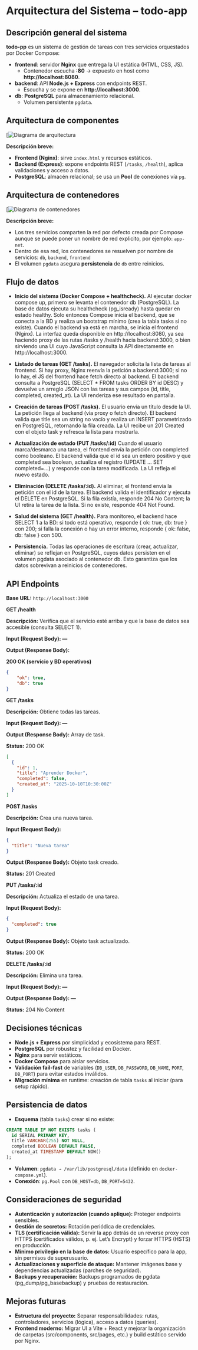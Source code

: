# Arquitectura del Sistema – todo-app

## Descripción general del sistema

**todo-pp** es un sistema de gestión de tareas con tres servicios orquestados por Docker Compose:

- **frontend**: servidor **Nginx** que entrega la UI estática (HTML, CSS, JS).  
  - Contenedor escucha **:80** → expuesto en host como **http://localhost:8080**.
- **backend**: API **Node.js + Express** con endpoints REST.  
  - Escucha y se expone en **http://localhost:3000**.
- **db**: **PostgreSQL** para almacenamiento relacional.  
  - Volumen persistente `pgdata`.

## Arquitectura de componentes

[![Diagrama de arquitectura](https://drive.google.com/file/d/16-z0LNK68KCI_j2UrowVroO_mOoJLrVp/view?usp=sharing)

**Descripción breve:**
- **Frontend (Nginx)**: sirve `index.html` y recursos estáticos.
- **Backend (Express)**: expone endpoints REST (`/tasks`, `/health`), aplica validaciones y acceso a datos.
- **PostgreSQL**: almacén relacional; se usa un **Pool** de conexiones vía `pg`.

## Arquitectura de contenedores

[![Diagrama de contenedores](https://drive.google.com/file/d/19G1SA-ovkw668pdbC5HCkrQENM_l-IdP/view?usp=sharing)

**Descripción breve:**
- Los tres servicios comparten la red por defecto creada por Compose aunque se puede poner un nombre de red explicito, por ejemplo: `app-net`.
- Dentro de esa red, los contenedores se resuelven por nombre de servicios: `db`, `backend`, `frontend`
- El volumen `pgdata` asegura **persistencia** de `db` entre reinicios.

## Flujo de datos
- **Inicio del sistema (Docker Compose + healthcheck).**
    Al ejecutar docker compose up, primero se levanta el contenedor db (PostgreSQL). La base de datos ejecuta su healthcheck (pg_isready) hasta quedar en estado healthy. Solo entonces Compose inicia el backend, que se conecta a la BD y realiza un bootstrap mínimo (crea la tabla tasks si no existe). Cuando el backend ya está en marcha, se inicia el frontend (Nginx). La interfaz queda disponible en http://localhost:8080, ya sea haciendo proxy de las rutas /tasks y /health hacia backend:3000, o bien sirviendo una UI cuyo JavaScript consulta la API directamente en http://localhost:3000.

- **Listado de tareas (GET /tasks).**
    El navegador solicita la lista de tareas al frontend. Si hay proxy, Nginx reenvía la petición a backend:3000; si no lo hay, el JS del frontend hace fetch directo al backend. El backend consulta a PostgreSQL (SELECT * FROM tasks ORDER BY id DESC) y devuelve un arreglo JSON con las tareas y sus campos (id, title, completed, created_at). La UI renderiza ese resultado en pantalla.

- **Creación de tareas (POST /tasks).**
    El usuario envía un título desde la UI. La petición llega al backend (vía proxy o fetch directo). El backend valida que title sea un string no vacío y realiza un INSERT parametrizado en PostgreSQL, retornando la fila creada. La UI recibe un 201 Created con el objeto task y refresca la lista para mostrarla.

- **Actualización de estado (PUT /tasks/:id)**
    Cuando el usuario marca/desmarca una tarea, el frontend envía la petición con completed como booleano. El backend valida que el id sea un entero positivo y que completed sea boolean, actualiza el registro (UPDATE ... SET completed=...) y responde con la tarea modificada. La UI refleja el nuevo estado.

- **Eliminación (DELETE /tasks/:id).**
    Al eliminar, el frontend envía la petición con el id de la tarea. El backend valida el identificador y ejecuta el DELETE en PostgreSQL. Si la fila existía, responde 204 No Content; la UI retira la tarea de la lista. Si no existe, responde 404 Not Found.

- **Salud del sistema (GET /health).**
    Para monitoreo, el backend hace SELECT 1 a la BD: si todo está operativo, responde { ok: true, db: true } con 200; si falla la conexión o hay un error interno, responde { ok: false, db: false } con 500.

- **Persistencia.**
    Todas las operaciones de escritura (crear, actualizar, eliminar) se reflejan en PostgreSQL, cuyos datos persisten en el volumen pgdata asociado al contenedor db. Esto garantiza que los datos sobrevivan a reinicios de contenedores.

## API Endpoints
**Base URL:** `http://localhost:3000`

**GET /health**

**Descripción:** Verifica que el servicio esté arriba y que la base de datos sea accesible (consulta SELECT 1).

**Input (Request Body): —**

**Output (Response Body):**

**200 OK (servicio y BD operativos)**
```json
{ 
    "ok": true, 
    "db": true 
}
```

**GET /tasks**

**Descripción:** Obtiene todas las tareas.

**Input (Request Body): —**

**Output (Response Body):** Array de task.

**Status:** 200 OK
```json
[
  {
    "id": 1,
    "title": "Aprender Docker",
    "completed": false,
    "created_at": "2025-10-10T10:30:00Z"
  }
]
```

**POST /tasks**

**Descripción:** Crea una nueva tarea.

**Input (Request Body):**
```json
{
  "title": "Nueva tarea"
}
```
**Output (Response Body):** Objeto task creado.

**Status:** 201 Created

**PUT /tasks/:id**

**Descripción:** Actualiza el estado de una tarea.

**Input (Request Body):**
```json
{
  "completed": true
}
```
**Output (Response Body):** Objeto task actualizado.

**Status:** 200 OK

**DELETE /tasks/:id**

**Descripción:** Elimina una tarea.

**Input (Request Body): —**

**Output (Response Body): —**

**Status:** 204 No Content

## Decisiones técnicas
- **Node.js + Express** por simplicidad y ecosistema para REST.
- **PostgreSQL** por robustez y facilidad en Docker.
- **Nginx** para servir estáticos.
- **Docker Compose** para aislar servicios.
- **Validación fail-fast** de variables (`DB_USER`, `DB_PASSWORD`, `DB_NAME`, `PORT`, `DB_PORT`) para evitar estados inválidos.
- **Migración mínima** en runtime: creación de tabla `tasks` al iniciar (para setup rápido).

## Persistencia de datos
- **Esquema** (tabla `tasks`) crear si no existe:
```sql
CREATE TABLE IF NOT EXISTS tasks (
  id SERIAL PRIMARY KEY,
  title VARCHAR(255) NOT NULL,
  completed BOOLEAN DEFAULT FALSE,
  created_at TIMESTAMP DEFAULT NOW()
);
```
- **Volumen**: `pgdata → /var/lib/postgresql/data` (definido en `docker-compose.yml`).  
- **Conexión**: `pg.Pool` con `DB_HOST=db`, `DB_PORT=5432`. 

## Consideraciones de seguridad
- **Autenticación y autorización (cuando aplique):** Proteger endpoints sensibles.
- **Gestión de secretos:** Rotación periódica de credenciales.
- **TLS (certificación válida):** Servir la app detrás de un reverse proxy con HTTPS (certificados válidos, p. ej. Let’s Encrypt) y forzar HTTPS (HSTS) en producción.
- **Mínimo privilegio en la base de datos:** Usuario específico para la app, sin permisos de superusuario.
- **Actualizaciones y superficie de ataque:** Mantener imágenes base y dependencias actualizadas (parches de seguridad).
- **Backups y recuperación:** Backups programados de pgdata (pg_dump/pg_basebackup) y pruebas de restauración.

## Mejoras futuras
- **Estructura del proyecto:** Separar responsabilidades: rutas, controladores, servicios (lógica), acceso a datos (queries).
- **Frontend moderno:** Migrar UI a Vite + React y mejorar la organización de carpetas (src/components, src/pages, etc.) y build estático servido por Nginx.